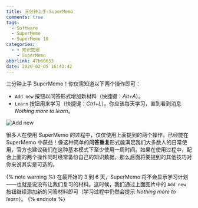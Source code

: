 ```yaml
---
title: 三分钟上手 SuperMemo
comments: true
tags:
  - Software
  - SuperMemo
  - SuperMemo 18
categories:
  - - 知识管理
    - SuperMemo
abbrlink: 47b66633
date: 2020-02-05 16:43:42
---
```


三分钟上手 SuperMemo！你仅需知道以下两个操作即可：

- `Add new` 按钮以问答形式增加新材料（快捷键：*Alt+A*）。
- `Learn` 按钮用来学习（快捷键：*Ctrl+L*）。你应该每天学习，直到看到消息 *Nothing more to learn*。

<!-- more -->

![Add new](https://help.supermemo.org/images/0/04/Add_new.jpg)

很多人在使用 SuperMemo 的过程中，仅仅使用上面提到的两个操作，已经能在 SuperMemo 中获益！像这种简单的**问答重复**形式能满足我们大多数人的日常使用，官方也建议我们在这种基本模式下至少使用一周时间。如果在使用过程中，配合上面的两个操作同时经常备份自己的知识数据，那么后面将要提到的其他技巧对你来说其实是可选的。

{% note warning %}
  在最开始的 3 到 6 天，SuperMemo 将不会显示学习计划——也就是说没有让我们复习的材料。这时候，我们通过上面图片中的 `Add new` 按钮继续添加新的问答材料即可（学习过程中仍然会提示 *Nothing more to learn*）。
{% endnote %}
